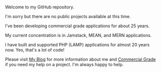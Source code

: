 Welcome to my GitHub repository.

I'm sorry but there are no public projects available at this time.

I've been developing commercial grade applications for about 25 years.  

My current concentration is in Jamstack, MEAN, and MERN applications.

I have built and supported PHP (LAMP) applications for almost 20 years now.  Yes, that's a lot of code!

Please visit [My Blog](https://paulbonnette.app) for more information about me and [Commercial Grade](https://commercialgrade.com) if you need my help on a project.  I'm always happy to help.
